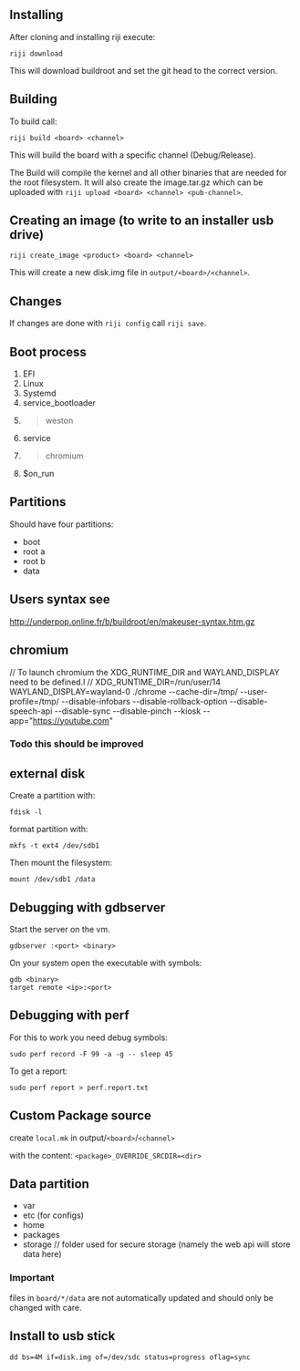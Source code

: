 ## Installing

After cloning and installing riji execute:
```
riji download
```
This will download buildroot and set the git head to the
correct version.

## Building

To build call:
```
riji build <board> <channel>
```

This will build the board with a specific channel (Debug/Release).

The Build will compile the kernel and all other binaries that are needed for
the root filesystem. It will also create the image.tar.gz which can be uploaded
with `riji upload <board> <channel> <pub-channel>`.

## Creating an image (to write to an installer usb drive)
```
riji create_image <product> <board> <channel>
```

This will create a new disk.img file in `output/<board>/<channel>`.

## Changes

If changes are done with `riji config` call `riji save`.

## Boot process

1. EFI
2. Linux
3. Systemd
5. service_bootloader
6. > weston
7. service
8. > chromium
9. $on_run

## Partitions

Should have four partitions:

- boot
- root a
- root b
- data

## Users syntax see
http://underpop.online.fr/b/buildroot/en/makeuser-syntax.htm.gz

## chromium
// To launch chromium the XDG_RUNTIME_DIR and WAYLAND_DISPLAY need to be defined.l
// XDG_RUNTIME_DIR=/run/user/14 WAYLAND_DISPLAY=wayland-0 ./chrome --cache-dir=/tmp/ --user-profile=/tmp/ --disable-infobars --disable-rollback-option --disable-speech-api --disable-sync --disable-pinch --kiosk --app="https://youtube.com"

### Todo this should be improved

## external disk
Create a partition with:
```
fdisk -l
```
format partition with:
```
mkfs -t ext4 /dev/sdb1
```
Then mount the filesystem:
```
mount /dev/sdb1 /data
```

## Debugging with gdbserver
Start the server on the vm.
```
gdbserver :<port> <binary>
```
On your system open the executable with symbols:
```
gdb <binary>
target remote <ip>:<port>
```

## Debugging with perf
For this to work you need debug symbols:
```
sudo perf record -F 99 -a -g -- sleep 45
```
To get a report:
```
sudo perf report > perf.report.txt
```

## Custom Package source
create `local.mk` in output/`<board>`/`<channel>`

with the content: `<package>_OVERRIDE_SRCDIR=<dir>`

## Data partition
- var
- etc (for configs)
- home
- packages
- storage
  // folder used for secure storage (namely the web api will store data here)

### Important
files in `board/*/data` are not automatically updated and should only be changed with care.

## Install to usb stick
```
dd bs=4M if=disk.img of=/dev/sdc status=progress oflag=sync
```